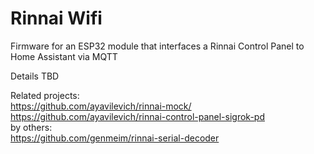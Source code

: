 # Rinnai Wifi
Firmware for an ESP32 module that interfaces a Rinnai Control Panel to Home Assistant via MQTT

Details TBD

Related projects:  
https://github.com/ayavilevich/rinnai-mock/  
https://github.com/ayavilevich/rinnai-control-panel-sigrok-pd  
by others:  
https://github.com/genmeim/rinnai-serial-decoder  
